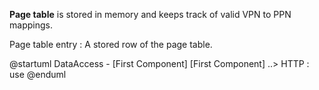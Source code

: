 **Page table** is stored in memory and keeps track of valid VPN to PPN mappings. 

Page table entry
: A stored row of the page table.

@startuml
DataAccess - [First Component]
[First Component] ..> HTTP : use
@enduml